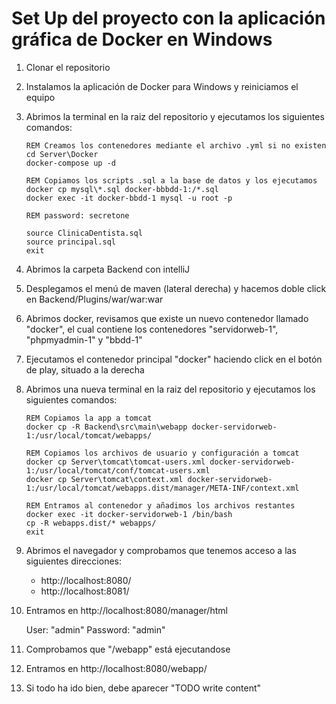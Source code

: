 <h1>Set Up del proyecto con la aplicación gráfica de Docker en Windows</h1>

1. Clonar el repositorio
2. Instalamos la aplicación de Docker para Windows y reiniciamos el equipo
3. Abrimos la terminal en la raiz del repositorio y ejecutamos los siguientes comandos:
    ```batch
    REM Creamos los contenedores mediante el archivo .yml si no existen
    cd Server\Docker
    docker-compose up -d

    REM Copiamos los scripts .sql a la base de datos y los ejecutamos
    docker cp mysql\*.sql docker-bbbdd-1:/*.sql
    docker exec -it docker-bbdd-1 mysql -u root -p

    REM password: secretone

    source ClinicaDentista.sql
    source principal.sql
    exit
    ```
3. Abrimos la carpeta Backend con intelliJ
4. Desplegamos el menú de maven (lateral derecha) y hacemos doble click en Backend/Plugins/war/war:war
5. Abrimos docker, revisamos que existe un nuevo contenedor llamado "docker", el cual contiene los contenedores "servidorweb-1", "phpmyadmin-1" y "bbdd-1"
6. Ejecutamos el contenedor principal "docker" haciendo click en el botón de play, situado a la derecha
7. Abrimos una nueva terminal en la raiz del repositorio y ejecutamos los siguientes comandos:
    ```batch
    REM Copiamos la app a tomcat
    docker cp -R Backend\src\main\webapp docker-servidorweb-1:/usr/local/tomcat/webapps/

    REM Copiamos los archivos de usuario y configuración a tomcat
    docker cp Server\tomcat\tomcat-users.xml docker-servidorweb-1:/usr/local/tomcat/conf/tomcat-users.xml
    docker cp Server\tomcat\context.xml docker-servidorweb-1:/usr/local/tomcat/webapps.dist/manager/META-INF/context.xml
    
    REM Entramos al contenedor y añadimos los archivos restantes
    docker exec -it docker-servidorweb-1 /bin/bash
    cp -R webapps.dist/* webapps/
    exit
    ```
8. Abrimos el navegador y comprobamos que tenemos acceso a las siguientes direcciones:
    
    - http://localhost:8080/
    - http://localhost:8081/

9. Entramos en http://localhost:8080/manager/html

    User: "admin"
    Password: "admin"

10. Comprobamos que "/webapp" está ejecutandose
11. Entramos en http://localhost:8080/webapp/
12. Si todo ha ido bien, debe aparecer "TODO write content"